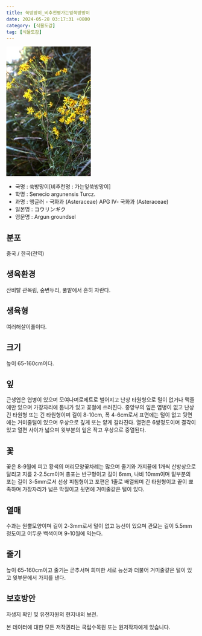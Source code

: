 ```yaml
---
title: 쑥방망이_비추천명가는잎쑥방망이
date: 2024-05-28 03:17:31 +0800
category: [식물도감]
tag: [식물도감]
---
```




![쑥방망이[비추천명 : 가는잎쑥방망이]](/assets/img/fileUpload/plants/basic/Compositae/Senecio/9963/1_th2.JPG)
- 국명 : 쑥방망이[비추천명 : 가는잎쑥방망이]
- 학명 : Senecio argunensis Turcz.
- 과명 : 앵글러 - 국화과 (Asteraceae) APG Ⅳ- 국화과 (Asteraceae)
- 일본명 : コウリンギク
- 영문명 : Argun groundsel


## 분포
중국 / 한국(전역) 
## 생육환경
산비탈 관목림, 숲변두리, 풀밭에서 흔히 자란다.
## 생육형
여러해살이풀이다.
## 크기
높이 65-160cm이다.
## 잎
근생엽은 엽병이 있으며 모여나며로제트로 벌어지고 난상 타원형으로 털이 없거나 맥줄에만 있으며 가장자리에 톱니가 있고 꽃철에 쓰러진다. 중앙부의 잎은 엽병이 없고 난상 긴 타원형 또는 긴 타원형이며 길이 8-10cm, 폭 4-6cm로서 표면에는 털이 없고 뒷면에는 거미줄털이 있으며 우상으로 깊게 또는 얕게 갈라진다. 열편은 6쌍정도이며 결각이 있고 열편 사이가 넓으며 윗부분의 잎은 작고 우상으로 중열된다.
## 꽃
꽃은 8-9월에 피고 황색의 머리모양꽃차례는 많으며 줄기와 가지끝에 1개씩 산방상으로 달리고 지름 2-2.5cm이며 총포는 반구형이고 길이 6mm, 나비 10mm이며 밑부분의 포는 길이 3-5mm로서 선상 피침형이고 포편은 1줄로 배열되며 긴 타원형이고 끝이 뾰족하며 가장자리가 넓은 막질이고 뒷면에 거미줄같은 털이 있다.
## 열매
수과는 원뿔모양이며 길이 2-3mm로서 털이 없고 능선이 있으며 관모는 길이 5.5mm정도이고 어두운 백색이며 9-10월에 익는다.
## 줄기
높이 65-160cm이고 줄기는 곧추서며 희미한 세로 능선과 더불어 거미줄같은 털이 있고 윗부분에서 가지를 낸다.
## 보호방안
자생지 확인 및 유전자원의 현지내외 보전.






본 데이터에 대한 모든 저작권리는 국립수목원 또는 원저작자에게 있습니다.
